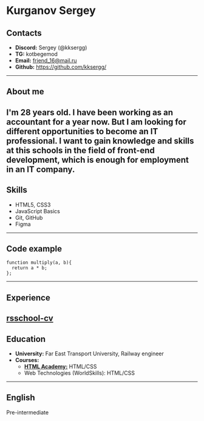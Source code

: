 # Kurganov Sergey

## Contacts
- **Discord:** Sergey (@kksergg)
- **TG:** kotbegemod
- **Email:** friend_16@mail.ru
- **Github:** https://github.com/kksergg/
---
## About me
I'm 28 years old. I have been working as an accountant for a year now. But I am looking for different opportunities to become an IT professional. I want to gain knowledge and skills at this schools in the field of front-end development, which is enough for employment in an IT company.
---

## Skills 
- HTML5, CSS3
- JavaScript Basics
- Git, GitHub
- Figma
---
## Code example
```
function multiply(a, b){
  return a * b;
};
```
---
## Experience
[rsschool-cv](https://kksergg.github.io/rsschool-cv/)
---
## Education
- **University:** Far East Transport University, Railway engineer 
- **Courses:**
    - [**HTML Academy:**](https://www.htmlacademy.ru/) HTML/CSS
    - Web Technologies (WorldSkills): HTML/CSS
---
## English


Pre-intermediate